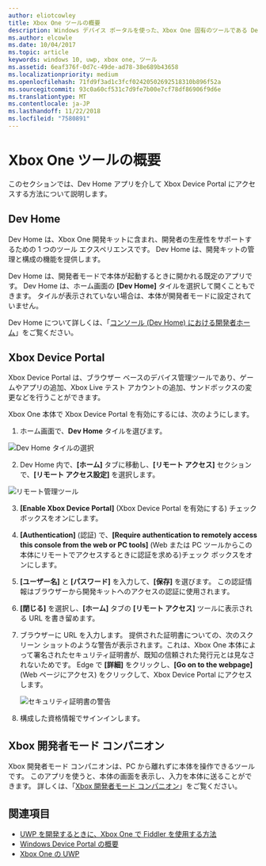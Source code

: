 ```yaml
---
author: eliotcowley
title: Xbox One ツールの概要
description: Windows デバイス ポータルを使った、Xbox One 固有のツールである Dev Home
ms.author: elcowle
ms.date: 10/04/2017
ms.topic: article
keywords: windows 10, uwp, xbox one, ツール
ms.assetid: 6eaf376f-0d7c-49de-ad78-38e689b43658
ms.localizationpriority: medium
ms.openlocfilehash: 71fd9f3ad1c3fcf02420502692518310b896f52a
ms.sourcegitcommit: 93c0a60cf531c7d9fe7b00e7cf78df86906f9d6e
ms.translationtype: MT
ms.contentlocale: ja-JP
ms.lasthandoff: 11/22/2018
ms.locfileid: "7580891"
---
```

# <a name="introduction-to-xbox-one-tools"></a>Xbox One ツールの概要

このセクションでは、Dev Home アプリを介して Xbox Device Portal にアクセスする方法について説明します。

## <a name="dev-home"></a>Dev Home

Dev Home は、Xbox One 開発キットに含まれ、開発者の生産性をサポートするための 1 つのツール エクスペリエンスです。 Dev Home は、開発キットの管理と構成の機能を提供します。

Dev Home は、開発者モードで本体が起動するときに開かれる既定のアプリです。 Dev Home は、ホーム画面の **[Dev Home]** タイルを選択して開くこともできます。 タイルが表示されていない場合は、本体が開発者モードに設定されていません。

Dev Home について詳しくは、「[コンソール (Dev Home) における開発者ホーム](dev-home.md)」をご覧ください。

## <a name="xbox-device-portal"></a>Xbox Device Portal
Xbox Device Portal は、ブラウザー ベースのデバイス管理ツールであり、ゲームやアプリの追加、Xbox Live テスト アカウントの追加、サンドボックスの変更などを行うことができます。

Xbox One 本体で Xbox Device Portal を有効にするには、次のようにします。

1. ホーム画面で、**Dev Home** タイルを選びます。

  ![Dev Home タイルの選択](images/introduction-to-xbox-one-tools-1.png)

2. Dev Home 内で、**[ホーム]** タブに移動し、**[リモート アクセス]** セクションで、**[リモート アクセス設定]** を選択します。

  ![リモート管理ツール](images/introduction-to-xbox-one-tools-2.png)

3. **[Enable Xbox Device Portal]** (Xbox Device Portal を有効にする) チェックボックスをオンにします。

4. **[Authentication]** (認証) で、**[Require authentication to remotely access this console from the web or PC tools]** (Web または PC ツールからこの本体にリモートでアクセスするときに認証を求める)チェック ボックスをオンにします。

5. **[ユーザー名]** と __[パスワード]__ を入力して、**[保存]** を選びます。 この認証情報はブラウザーから開発キットへのアクセスの認証に使用されます。

6. **[閉じる]** を選択し、**[ホーム]** タブの **[リモート アクセス]** ツールに表示される URL を書き留めます。

7. ブラウザーに URL を入力します。 提供された証明書についての、次のスクリーン ショットのような警告が表示されます。これは、Xbox One 本体によって署名されたセキュリティ証明書が、既知の信頼された発行元とは見なされないためです。 Edge で **[詳細]** をクリックし、**[Go on to the webpage]** (Web ページにアクセス) をクリックして、Xbox Device Portal にアクセスします。

    ![セキュリティ証明書の警告](images/introduction-to-xbox-one-tools-3.png)

8. 構成した資格情報でサインインします。

## <a name="xbox-dev-mode-companion"></a>Xbox 開発者モード コンパニオン
Xbox 開発者モード コンパニオンは、PC から離れずに本体を操作できるツールです。 このアプリを使うと、本体の画面を表示し、入力を本体に送ることができます。 詳しくは、「[Xbox 開発者モード コンパニオン](xbox-dev-mode-companion.md)」をご覧ください。

## <a name="see-also"></a>関連項目
- [UWP を開発するときに、Xbox One で Fiddler を使用する方法](uwp-fiddler.md)
- [Windows Device Portal の概要](../debug-test-perf/device-portal.md)
- [Xbox One の UWP](index.md)